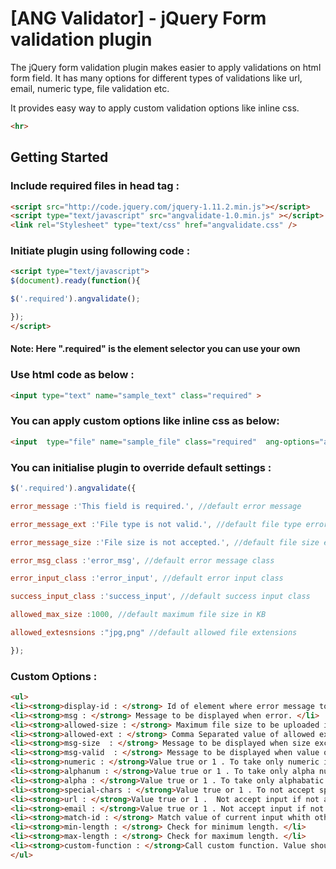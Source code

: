 [ANG Validator] - jQuery Form validation plugin
================================

The jQuery form validation plugin  makes easier to apply validations on html form field. It has many 
options for different types of validations like url, email, numeric type, file validation etc.

It provides easy way to apply custom validation options like inline css. 

```html
<hr>
```

## Getting Started


### Include required files in head tag :

```html
<script src="http://code.jquery.com/jquery-1.11.2.min.js"></script> 
<script type="text/javascript" src="angvalidate-1.0.min.js" ></script> 
<link rel="Stylesheet" type="text/css" href="angvalidate.css" />
```


### Initiate plugin using following code :

```html
<script type="text/javascript"> 
$(document).ready(function(){ 

$('.required').angvalidate(); 

}); 
</script>
```


#### Note: Here ".required" is the element selector you can use your own

### Use html code as below :

```html
<input type="text" name="sample_text" class="required" >
```

### You can apply custom options like inline css as below:

```html
<input  type="file" name="sample_file" class="required"  ang-options="allowed-ext:jpg,png;allowed-size:29000;msg:Please Select File;msg-ext:Please Select jpg or png File;msg-size:file size exceed">
```

### You can initialise plugin to override default settings :

```js
$('.required').angvalidate({ 

error_message :'This field is required.', //default error message 

error_message_ext :'File type is not valid.', //default file type error message 

error_message_size :'File size is not accepted.', //default file size error message 

error_msg_class :'error_msg', //default error message class 

error_input_class :'error_input', //default error input class 

success_input_class :'success_input', //default success input class 

allowed_max_size :1000, //default maximum file size in KB 

allowed_extesnsions :"jpg,png" //default allowed file extensions 

});
```

### Custom Options :

```html
<ul>
<li><strong>display-id : </strong> Id of element where error message to be displayed.</li>
<li><strong>msg : </strong> Message to be displayed when error. </li>
<li><strong>allowed-size : </strong> Maximum file size to be uploaded in KB for input type file. </li>
<li><strong>allowed-ext : </strong> Comma Separated value of allowed extensions for input type file. </li>
<li><strong>msg-size  : </strong> Message to be displayed when size exceeded for input type file. </li>
<li><strong>msg-valid  : </strong> Message to be displayed when value of input field is not valid.</li>
<li><strong>numeric : </strong>Value true or 1 . To take only numeric input.</li>
<li><strong>alphanum : </strong>Value true or 1 . To take only alpha numeric input.</li>
<li><strong>alpha : </strong>Value true or 1 . To take only alphabatic input.</li>
<li><strong>special-chars : </strong>Value true or 1 . To not accept special characters as input.</li>
<li><strong>url : </strong>Value true or 1 .  Not accept input if not a valid url. </li>
<li><strong>email : </strong>Value true or 1 . Not accept input if not a valid email address.</li>
<li><strong>match-id : </strong> Match value of current input whith other input having id as defined. </li>
<li><strong>min-length : </strong> Check for minimum length. </li>
<li><strong>max-length : </strong> Check for maximum length. </li>
<li><strong>custom-function : </strong>Call custom function. Value should be name of function </li>
</ul>
```

